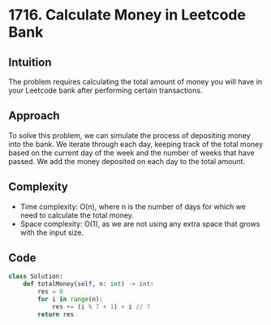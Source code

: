 # 1716. Calculate Money in Leetcode Bank

## Intuition
The problem requires calculating the total amount of money you will have in your Leetcode bank after performing certain transactions. 

## Approach
To solve this problem, we can simulate the process of depositing money into the bank. We iterate through each day, keeping track of the total money based on the current day of the week and the number of weeks that have passed. We add the money deposited on each day to the total amount. 

## Complexity
- Time complexity: O(n), where n is the number of days for which we need to calculate the total money.
- Space complexity: O(1), as we are not using any extra space that grows with the input size.

## Code
```python
class Solution:
    def totalMoney(self, n: int) -> int:
        res = 0
        for i in range(n):
            res += (i % 7 + 1) + i // 7
        return res
```
